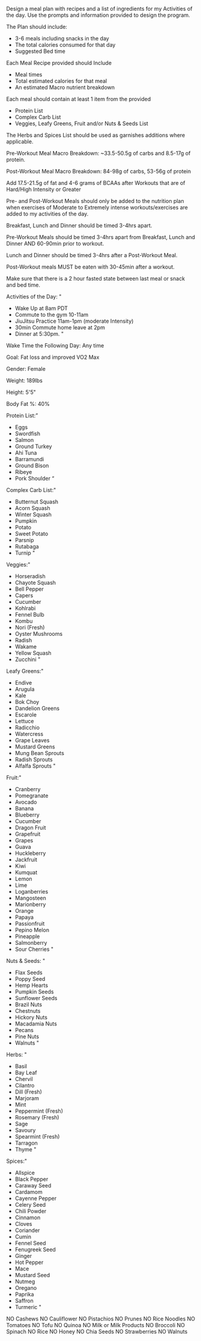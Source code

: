 Design a meal plan with recipes and a list of ingredients for my Activities of the day. Use the prompts and information provided to design the program.

The Plan should include:
- 3-6 meals including snacks in the day
- The total calories consumed for that day
- Suggested Bed time

Each Meal Recipe provided should Include
- Meal times
- Total estimated calories for that meal
- An estimated Macro nutrient breakdown

Each meal should contain at least 1 item from the provided
- Protein List
- Complex Carb List
- Veggies, Leafy Greens, Fruit and/or Nuts & Seeds List

The Herbs and Spices List should be used as garnishes additions where applicable.

Pre-Workout Meal Macro Breakdown: ~33.5-50.5g of carbs and  8.5-17g of protein.

Post-Workout Meal Macro Breakdown: 84-98g of carbs, 53-56g of protein

Add 17.5-21.5g of fat and 4-6 grams of BCAAs after Workouts that are of Hard/High Intensity or Greater

Pre- and Post-Workout Meals should only be added to the nutrition plan when exercises of Moderate to Extremely intense workouts/exercises are added to my activities of the day.

Breakfast, Lunch and Dinner should be timed 3-4hrs apart.

Pre-Workout Meals should be timed 3-4hrs apart from Breakfast, Lunch and Dinner AND 60-90min prior to workout.

Lunch and Dinner should be timed 3-4hrs after a Post-Workout Meal.

Post-Workout meals MUST be eaten with 30-45min after a workout.

Make sure that there is a 2 hour fasted state between last meal or snack and bed time.

Activities of the Day: "
- Wake Up at 8am PDT
- Commute to the gym 10-11am
- JiuJitsu Practice 11am-1pm (moderate Intensity)
- 30min Commute home leave at 2pm
- Dinner at 5:30pm.
"

Wake Time the Following Day: Any time

Goal: Fat loss and improved VO2 Max

Gender: Female

Weight: 189lbs

Height: 5'5"

Body Fat %: 40%

Protein List:”
- Eggs
- Swordfish
- Salmon
- Ground Turkey
- Ahi Tuna
- Barramundi
- Ground Bison
- Ribeye
- Pork Shoulder
“

Complex Carb List:"
- Butternut Squash
- Acorn Squash
- Winter Squash
- Pumpkin
- Potato
- Sweet Potato
- Parsnip
- Rutabaga
- Turnip
"

Veggies:"
- Horseradish
- Chayote Squash
- Bell Pepper
- Capers
- Cucumber
- Kohlrabi
- Fennel Bulb
- Kombu
- Nori (Fresh)
- Oyster Mushrooms
- Radish
- Wakame
- Yellow Squash
- Zucchini
"

Leafy Greens:"
- Endive
- Arugula
- Kale
- Bok Choy
- Dandelion Greens
- Escarole
- Lettuce
- Radicchio
- Watercress
- Grape Leaves
- Mustard Greens
- Mung Bean Sprouts
- Radish Sprouts
- Alfalfa Sprouts
"

Fruit:"
- Cranberry
- Pomegranate
- Avocado
- Banana
- Blueberry
- Cucumber
- Dragon Fruit
- Grapefruit
- Grapes
- Guava
- Huckleberry
- Jackfruit
- Kiwi
- Kumquat
- Lemon
- Lime
- Loganberries
- Mangosteen
- Marionberry
- Orange
- Papaya
- Passionfruit
- Pepino Melon
- Pineapple
- Salmonberry
- Sour Cherries
"

Nuts & Seeds: "
- Flax Seeds
- Poppy Seed
- Hemp Hearts
- Pumpkin Seeds
- Sunflower Seeds
- Brazil Nuts
- Chestnuts
- Hickory Nuts
- Macadamia Nuts
- Pecans
- Pine Nuts
- Walnuts
"

Herbs: "
- Basil
- Bay Leaf
- Chervil
- Cilantro
- Dill (Fresh)
- Marjoram
- Mint
- Peppermint (Fresh)
- Rosemary (Fresh)
- Sage
- Savoury
- Spearmint (Fresh)
- Tarragon
- Thyme
"

Spices:"
- Allspice
- Black Pepper
- Caraway Seed
- Cardamom
- Cayenne Pepper
- Celery Seed
- Chili Powder
- Cinnamon
- Cloves
- Coriander
- Cumin
- Fennel Seed
- Fenugreek Seed
- Ginger
- Hot Pepper
- Mace
- Mustard Seed
- Nutmeg
- Oregano
- Paprika
- Saffron
- Turmeric
"

NO Cashews
NO Cauliflower
NO Pistachios
NO Prunes
NO Rice Noodles
NO Tomatoes
NO Tofu
NO Quinoa
NO Milk or Milk Products
NO Broccoli
NO Spinach
NO Rice
NO Honey
NO Chia Seeds
NO Strawberries
NO Walnuts